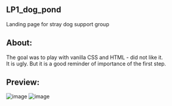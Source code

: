 ## LP1_dog_pond
Landing page for stray dog support group

## About:
The goal was to play with vanilla CSS and HTML - did not like it. <br>
It is ugly. But it is a good reminder of importance of the first step.

## Preview:
<img width="auto" alt="image" src="https://user-images.githubusercontent.com/116308322/216337232-e06e1341-8cf7-45b0-a8e8-63111b4bb43f.png">
<img width="auto" alt="image" src="https://user-images.githubusercontent.com/116308322/216337326-7e0a7795-b003-476e-af3c-b64bb8b6ee41.png">
